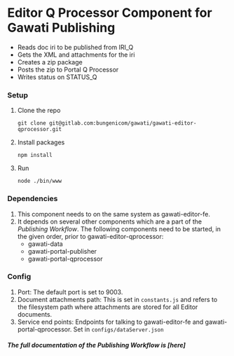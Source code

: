 # Editor Q Processor Component for Gawati Publishing
- Reads doc iri to be published from IRI_Q
- Gets the XML and attachments for the iri
- Creates a zip package
- Posts the zip to Portal Q Processor
- Writes status on STATUS_Q

### Setup
1. Clone the repo
    ```
    git clone git@gitlab.com:bungenicom/gawati/gawati-editor-qprocessor.git
    ```
2. Install packages
    ```
    npm install
    ```
3. Run
    ```
    node ./bin/www
    ```

### Dependencies
1. This component needs to on the same system as gawati-editor-fe.
2. It depends on several other components which are a part of the *Publishing Workflow*. The following components need to be started, in the given order, prior to gawati-editor-qprocessor:
    - gawati-data
    - gawati-portal-publisher
    - gawati-portal-qprocessor

### Config
1. Port: The default port is set to 9003.
2. Document attachments path: This is set in `constants.js` and refers to the filesystem path where attachments are stored for all Editor documents.
3. Service end points: Endpoints for talking to gawati-editor-fe and gawati-portal-qprocessor. Set in `configs/dataServer.json`

##### The full documentation of the *Publishing Workflow* is [here]